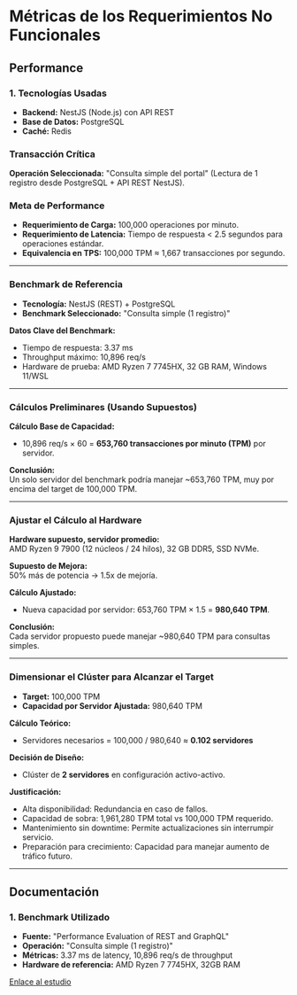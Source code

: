 # Métricas de los Requerimientos No Funcionales

## Performance

### 1. Tecnologías Usadas
- **Backend:** NestJS (Node.js) con API REST  
- **Base de Datos:** PostgreSQL  
- **Caché:** Redis  

### Transacción Crítica
**Operación Seleccionada:** "Consulta simple del portal" (Lectura de 1 registro desde PostgreSQL + API REST NestJS).

### Meta de Performance
- **Requerimiento de Carga:** 100,000 operaciones por minuto.  
- **Requerimiento de Latencia:** Tiempo de respuesta < 2.5 segundos para operaciones estándar.  
- **Equivalencia en TPS:** 100,000 TPM ≈ 1,667 transacciones por segundo.  

---

### Benchmark de Referencia
- **Tecnología:** NestJS (REST) + PostgreSQL  
- **Benchmark Seleccionado:** "Consulta simple (1 registro)"  

**Datos Clave del Benchmark:**
- Tiempo de respuesta: 3.37 ms  
- Throughput máximo: 10,896 req/s  
- Hardware de prueba: AMD Ryzen 7 7745HX, 32 GB RAM, Windows 11/WSL  

---

### Cálculos Preliminares (Usando Supuestos)

**Cálculo Base de Capacidad:**
- 10,896 req/s × 60 = **653,760 transacciones por minuto (TPM)** por servidor.  

**Conclusión:**  
Un solo servidor del benchmark podría manejar ~653,760 TPM, muy por encima del target de 100,000 TPM.

---

### Ajustar el Cálculo al Hardware
**Hardware supuesto, servidor promedio:**  
AMD Ryzen 9 7900 (12 núcleos / 24 hilos), 32 GB DDR5, SSD NVMe.  

**Supuesto de Mejora:**  
50% más de potencia → 1.5x de mejoría.  

**Cálculo Ajustado:**  
- Nueva capacidad por servidor: 653,760 TPM × 1.5 = **980,640 TPM**.  

**Conclusión:**  
Cada servidor propuesto puede manejar ~980,640 TPM para consultas simples.

---

### Dimensionar el Clúster para Alcanzar el Target
- **Target:** 100,000 TPM  
- **Capacidad por Servidor Ajustada:** 980,640 TPM  

**Cálculo Teórico:**
- Servidores necesarios = 100,000 / 980,640 ≈ **0.102 servidores**

**Decisión de Diseño:**
- Clúster de **2 servidores** en configuración activo-activo.  

**Justificación:**
- Alta disponibilidad: Redundancia en caso de fallos.  
- Capacidad de sobra: 1,961,280 TPM total vs 100,000 TPM requerido.  
- Mantenimiento sin downtime: Permite actualizaciones sin interrumpir servicio.  
- Preparación para crecimiento: Capacidad para manejar aumento de tráfico futuro.  

---

## Documentación

### 1. Benchmark Utilizado
- **Fuente:** "Performance Evaluation of REST and GraphQL"  
- **Operación:** "Consulta simple (1 registro)"  
- **Métricas:** 3.37 ms de latency, 10,896 req/s de throughput  
- **Hardware de referencia:** AMD Ryzen 7 7745HX, 32GB RAM  

 [Enlace al estudio](https://www.researchgate.net/publication/376998157_Nodejs_Performance_Benchmarking_and_Analysis_at_Virtualbox_Docker_and_Podman_Environment_Using_Node-Bench_Method)
